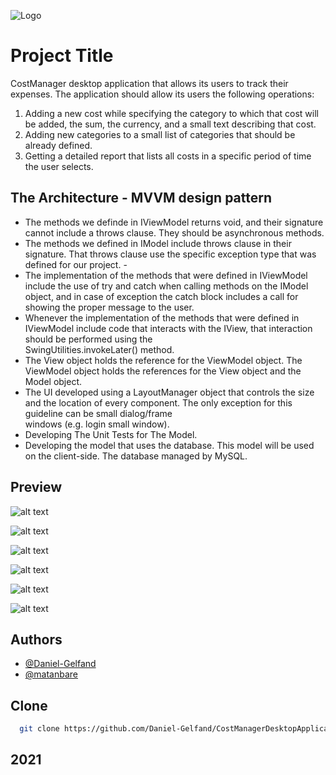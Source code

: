
![Logo](https://www.linkpicture.com/q/facebook_cover_photo_1.png
)


# Project Title

CostManager desktop application that allows its users to track their expenses. The application should allow its users the following operations:

1. Adding a new cost while specifying the category to which that cost will be added, the sum, the currency, and a small text describing that cost.
2. Adding new categories to a small list of categories that should be already defined.
3. Getting a detailed report that lists all costs in a specific period of time the user selects.

## The Architecture - MVVM design pattern

- The methods we definde in IViewModel returns void, and their signature cannot include a throws clause. They should be asynchronous methods.
- The methods we defined in IModel include throws clause in their signature. That throws clause use the specific exception type that was defined for our project. - 
- The implementation of the methods that were defined in IViewModel include the use of try and catch when calling methods on the IModel object, and in case of exception the       catch block includes a call for showing the proper message to the user.
- Whenever the implementation of the methods that were defined in IViewModel include code that interacts with the IView, that interaction should be performed using the           
  SwingUtilities.invokeLater() method.
- The View object holds the reference for the ViewModel object. The ViewModel object holds the references for the View object and the Model object.
- The UI developed using a LayoutManager object that controls the size and the location of every component. The only exception for this guideline can be small dialog/frame   
  windows (e.g. login small window).
- Developing The Unit Tests for The Model.
- Developing the model that uses the database. This model will be used on the client-side. The database managed by MySQL.



## Preview

![alt text](https://www.linkpicture.com/q/register.jpg)

![alt text](https://www.linkpicture.com/q/login_3.jpg)

![alt text](https://www.linkpicture.com/q/mainmenu_1.jpg)

![alt text](https://www.linkpicture.com/q/addnewcost.jpg)

![alt text](https://www.linkpicture.com/q/AddNewCategory.jpg)

![alt text](https://www.linkpicture.com/q/Reports.jpg)



## Authors

- [@Daniel-Gelfand](https://github.com/Daniel-Gelfand)
- [@matanbare](https://github.com/matanbare)

## Clone 

```bash
  git clone https://github.com/Daniel-Gelfand/CostManagerDesktopApplication.git
```

## 2021
